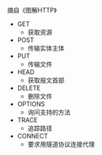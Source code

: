 摘自《图解HTTP》

* GET
    - 获取资源
* POST
    - 传输实体主体
* PUT
    - 传输文件
* HEAD
    - 获取报文首部
* DELETE
    - 删除文件
* OPTIONS
    - 询问支持的方法
* TRACE
    - 追踪路径
* CONNECT
    - 要求用隧道协议连接代理

